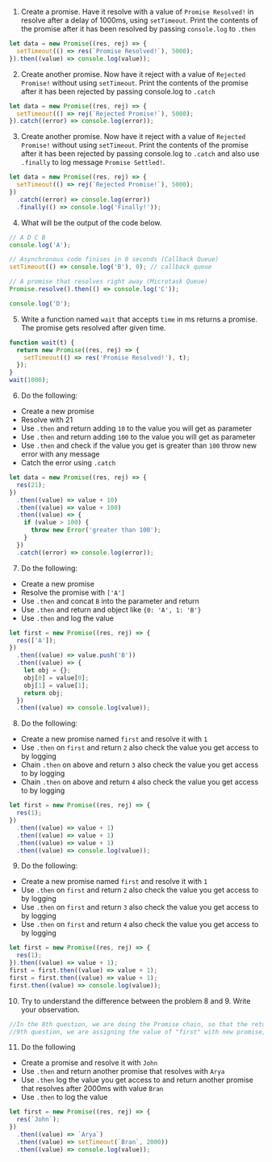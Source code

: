 1. Create a promise. Have it resolve with a value of `Promise Resolved!` in resolve after a delay of 1000ms, using `setTimeout`. Print the contents of the promise after it has been resolved by passing `console.log` to `.then`

```js
let data = new Promise((res, rej) => {
  setTimeout(() => res(`Promise Resolved!`), 5000);
}).then((value) => console.log(value));
```

2. Create another promise. Now have it reject with a value of `Rejected Promise!` without using `setTimeout`. Print the contents of the promise after it has been rejected by passing console.log to `.catch`

```js
let data = new Promise((res, rej) => {
  setTimeout(() => rej(`Rejected Promise!`), 5000);
}).catch((error) => console.log(error));
```

3. Create another promise. Now have it reject with a value of `Rejected Promise!` without using `setTimeout`. Print the contents of the promise after it has been rejected by passing console.log to `.catch` and also use `.finally` to log message `Promise Settled!`.

```js
let data = new Promise((res, rej) => {
  setTimeout(() => rej(`Rejected Promise!`), 5000);
})
  .catch((error) => console.log(error))
  .finally(() => console.log('Finally!'));
```

4. What will be the output of the code below.

```js
// A D C B
console.log('A');

// Asynchronous code finises in 0 seconds (Callback Queue)
setTimeout(() => console.log('B'), 0); // callback queue

// A promise that resolves right away (Microtask Queue)
Promise.resolve().then(() => console.log('C'));

console.log('D');
```

5. Write a function named `wait` that accepts `time` in ms returns a promise. The promise gets resolved after given time.

```js
function wait(t) {
  return new Promise((res, rej) => {
    setTimeout(() => res('Promise Resolved!'), t);
  });
}
wait(1000);
```

6. Do the following:

- Create a new promise
- Resolve with 21
- Use `.then` and return adding `10` to the value you will get as parameter
- Use `.then` and return adding `100` to the value you will get as parameter
- Use `.then` and check if the value you get is greater than `100` throw new error with any message
- Catch the error using `.catch`

```js
let data = new Promise((res, rej) => {
  res(21);
})
  .then((value) => value + 10)
  .then((value) => value + 100)
  .then((value) => {
    if (value > 100) {
      throw new Error('greater than 100');
    }
  })
  .catch((error) => console.log(error));
```

7. Do the following:

- Create a new promise
- Resolve the promise with `['A']`
- Use `.then` and concat `B` into the parameter and return
- Use `.then` and return and object like `{0: 'A', 1: 'B'}`
- Use `.then` and log the value

```js
let first = new Promise((res, rej) => {
  res(['A']);
})
  .then((value) => value.push('B'))
  .then((value) => {
    let obj = {};
    obj[0] = value[0];
    obj[1] = value[1];
    return obj;
  })
  .then((value) => console.log(value));
```

8. Do the following:

- Create a new promise named `first` and resolve it with `1`
- Use `.then` on `first` and return `2` also check the value you get access to by logging
- Chain `.then` on above and return `3` also check the value you get access to by logging
- Chain `.then` on above and return `4` also check the value you get access to by logging

```js
let first = new Promise((res, rej) => {
  res(1);
})
  .then((value) => value + 1)
  .then((value) => value + 1)
  .then((value) => value + 1)
  .then((value) => console.log(value));
```

9. Do the following:

- Create a new promise named `first` and resolve it with `1`
- Use `.then` on `first` and return `2` also check the value you get access to by logging
- Use `.then` on `first` and return `3` also check the value you get access to by logging
- Use `.then` on `first` and return `4` also check the value you get access to by logging

```js
let first = new Promise((res, rej) => {
  res(1);
}).then((value) => value + 1);
first = first.then((value) => value + 1);
first = first.then((value) => value + 1);
first.then((value) => console.log(value));
```

10. Try to understand the difference between the problem 8 and 9. Write your observation.

```js
//In the 8th question, we are doing the Promise chain, so that the return value from one chain to the other chain.value will undergo the required operations and gives the required output.
//9th question, we are assigning the value of "first" with new promise, applied the "then" on it.  assign this value to first again , apply it again and agian till the value outcomes.
```

11. Do the following

- Create a promise and resolve it with `John`
- Use `.then` and return another promise that resolves with `Arya`
- Use `.then` log the value you get access to and return another promise that resolves after 2000ms with value `Bran`
- Use `.then` to log the value

```js
let first = new Promise((res, rej) => {
  res(`John`);
})
  .then((value) => `Arya`)
  .then((value) => setTimeout(`Bran`, 2000))
  .then((value) => console.log(value));
```
